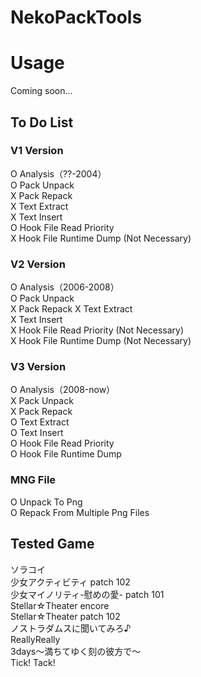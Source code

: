 # NekoPackTools

# Usage
Coming soon...

## To Do List
### V1 Version
O  Analysis（??-2004）  
O  Pack Unpack  
X  Pack Repack  
X  Text Extract  
X  Text Insert  
O  Hook File Read Priority  
X  Hook File Runtime Dump (Not Necessary)  

### V2 Version
O  Analysis（2006-2008）  
O  Pack Unpack  
X  Pack Repack 
X  Text Extract  
X  Text Insert  
X  Hook File Read Priority (Not Necessary)  
X  Hook File Runtime Dump (Not Necessary)  

### V3 Version
O  Analysis（2008-now）  
X  Pack Unpack  
X  Pack Repack  
O  Text Extract  
O  Text Insert  
O  Hook File Read Priority  
O  Hook File Runtime Dump  
 
### MNG File
O Unpack To Png  
O Repack From Multiple Png Files  

## Tested Game
ソラコイ  
少女アクティビティ patch 102  
少女マイノリティ-慰めの愛- patch 101  
Stellar☆Theater encore  
Stellar☆Theater patch 102  
ノストラダムスに聞いてみろ♪  
ReallyReally  
3days～満ちてゆく刻の彼方で～  
Tick! Tack!  

